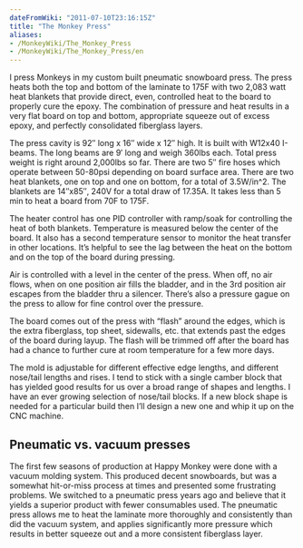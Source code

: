 ```yaml
---
dateFromWiki: "2011-07-10T23:16:15Z"
title: "The Monkey Press"
aliases:
- /MonkeyWiki/The_Monkey_Press
- /MonkeyWiki/The_Monkey_Press/en
---
```

I press Monkeys in my custom built pneumatic snowboard press. The press heats both the top and bottom of the laminate to 175F with two 2,083 watt heat blankets that provide direct, even, controlled heat to the board to properly cure the epoxy. The combination of pressure and heat results in a very flat board on top and bottom, appropriate squeeze out of excess epoxy, and perfectly consolidated fiberglass layers.
 
The press cavity is 92″ long x 16″ wide x 12″ high. It is built with W12x40 I-beams. The long beams are 9′ long and weigh 360lbs each. Total press weight is right around 2,000lbs so far. There are two 5″ fire hoses which operate between 50-80psi depending on board surface area. There are two heat blankets, one on top and one on bottom, for a total of 3.5W/in^2. The blankets are 14″x85″, 240V for a total draw of 17.35A. It takes less than 5 min to heat a board from 70F to 175F.
 
The heater control has one PID controller with ramp/soak for controlling the heat of both blankets. Temperature is measured below the center of the board. It also has a second temperature sensor to monitor the heat transfer in other locations. It’s helpful to see the lag between the heat on the bottom and on the top of the board during pressing.
 
Air is controlled with a level in the center of the press. When off, no air flows, when on one position air fills the bladder, and in the 3rd position air escapes from the bladder thru a silencer. There’s also a pressure gague on the press to allow for fine control over the pressure.
 
The board comes out of the press with “flash” around the edges, which is the extra fiberglass, top sheet, sidewalls, etc. that extends past the edges of the board during layup. The flash will be trimmed off after the board has had a chance to further cure at room temperature for a few more days.
 
The mold is adjustable for different effective edge lengths, and different nose/tail lengths and rises. I tend to stick with a single camber block that has yielded good results for us over a broad range of shapes and lengths. I have an ever growing selection of nose/tail blocks. If a new block shape is needed for a particular build then I’ll design a new one and whip it up on the CNC machine.
 
## Pneumatic vs. vacuum presses
 
The first few seasons of production at Happy Monkey were done with a vacuum molding system. This produced decent snowboards, but was a somewhat hit-or-miss process at times and presented some frustrating problems. We switched to a pneumatic press years ago and believe that it yields a superior product with fewer consumables used. The pneumatic press allows me to heat the laminate more thoroughly and consistently than did the vacuum system, and applies significantly more pressure which results in better squeeze out and a more consistent fiberglass layer.
 